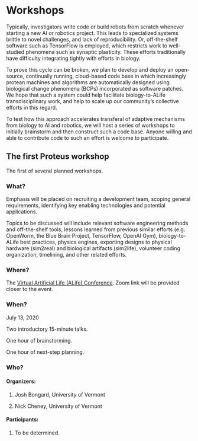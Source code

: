 # Workshops

Typically, investigators write code or build robots from scratch
whenever starting a new AI or robotics project.
This leads to specialized systems
brittle to novel challenges, and lack of reproducibility.
Or, off-the-shelf software such as TensorFlow is employed, which restricts
work to well-studied phenomena such as synaptic plasticity.
These efforts traditionally have difficulty integrating tightly with efforts in biology. 

To prove this cycle can be broken, we plan to develop and deploy an open-source, continually running, cloud-based code base in which increasingly protean machines and algorithms are automatically designed using biological change phenomena (BCPs) incorporated as software patches. We hope that such a system could help facilitate biology-to-ALife transdisciplinary work, and help to scale up our community’s collective efforts in this regard. 

To test how this approach accelerates transferal of
adaptive mechanisms from biology to AI and robotics, we will host a series of workshops to initially brainstorm and then construct such a code base. Anyone willing and able to contribute code to such an effort is welcome to participate.

## The first Proteus workshop

The first of several planned workshops. 

### What?

Emphasis will be placed on recruiting a development team, scoping general requirements, identifying key enabling technologies and potential applications.

Topics to be discussed will include relevant software engineering methods and off-the-shelf tools, lessons learned from previous similar efforts (e.g. OpenWorm, the Blue Brain Project, TensorFlow, OpenAI Gym), biology-to-ALife best practices, physics engines, exporting designs to physical hardware (sim2real) and biological artifacts (sim2life), volunteer coding organization, timelining, and other related efforts.

### Where? 
The [Virtual Artificial Life (ALife) Conference](http://2020.alife.org). Zoom link will be provided closer to the event.

### When?
July 13, 2020

Two introductory 15-minute talks.

One hour of brainstorming.

One hour of next-step planning.

### Who?

#### Organizers: 

1. Josh Bongard, University of Vermont
            
1. Nick Cheney, University of Vermont

#### Participants: 

1. To be determined.
